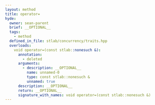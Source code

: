 ```yaml
---
layout: method
title: operator=
hyde:
  owner: sean-parent
  brief: __OPTIONAL__
  tags:
    - method
  defined_in_file: stlab/concurrency/traits.hpp
  overloads:
    void operator=(const stlab::nonesuch &):
      annotation:
        - deleted
      arguments:
        - description: __OPTIONAL__
          name: unnamed-0
          type: const stlab::nonesuch &
          unnamed: true
      description: __OPTIONAL__
      return: __OPTIONAL__
      signature_with_names: void operator=(const stlab::nonesuch &)
---
```


